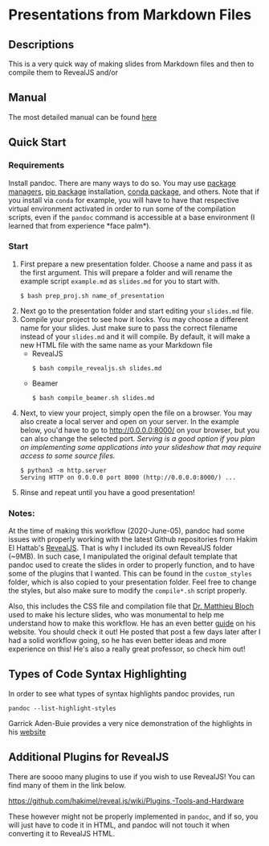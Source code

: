 # Presentations from Markdown Files

## Descriptions 
This is a very quick way of making slides from Markdown files and then to compile them to RevealJS and/or 

## Manual 
The most detailed manual can be found [here](https://pandoc.org/MANUAL.html)



## Quick Start 
### Requirements
Install pandoc. There are many ways to do so. You may use [package managers](https://pandoc.org/installing.html), [pip package](https://pypi.org/project/pypandoc/) installation, [conda package](https://anaconda.org/conda-forge/pandoc), and others. Note that if you install via `conda` for example, you will have to have that respective virtual environment activated in order to run some of the compilation scripts, even if the `pandoc` command is accessible at a base environment (I learned that from experience \*face palm\*). 


### Start
1. First prepare a new presentation folder. Choose a name and pass it as the first argument. This will prepare a folder and will rename the example script `example.md` as `slides.md` for you to start with. 
    ```
    $ bash prep_proj.sh name_of_presentation
    ```
1. Next go to the presentation folder and start editing your `slides.md` file.
1. Compile your project to see how it looks. You may choose a different name for your slides. Just make sure to pass the correct filename instead of your `slides.md` and it will compile. By default, it will make a new HTML file with the same name as your Markdown file
    - RevealJS
        ```
        $ bash compile_revealjs.sh slides.md
        ```
    - Beamer
        ```
        $ bash compile_beamer.sh slides.md
        ```
1. Next, to view your project, simply open the file on a browser. You may also create a local server and open on your server. In the example below, you'd have to go to http://0.0.0.0:8000/ on your browser, but you can also change the selected port. _Serving is a good option if you plan on implementing some applications into your slideshow that may require access to some source files._
    ```
    $ python3 -m http.server
    Serving HTTP on 0.0.0.0 port 8000 (http://0.0.0.0:8000/) ...
    ```
1. Rinse and repeat until you have a good presentation! 

### Notes:  
At the time of making this workflow (2020-June-05), pandoc had some issues with properly working with the latest Github repositories from Hakim El Hattab's [RevealJS](https://github.com/hakimel/reveal.js/). That is why I included its own RevealJS folder (~9MB). In such case, I manipulated the original default template that pandoc used to create the slides in order to properly function, and to have some of the plugins that I wanted. This can be found in the `custom_styles` folder, which is also copied to your presentation folder. Feel free to change the styles, but also make sure to modify the `compile*.sh` script properly. 

Also, this includes the CSS file and compilation file that [Dr. Matthieu Bloch](https://bloch.ece.gatech.edu/about.html) used to make his lecture slides, who was monumental to help me understand how to make this workflow. He has an even better [guide](https://bloch.ece.gatech.edu/2020/02/15/workflow.html) on his website. You should check it out! He posted that post a few days later after I had a solid workflow going, so he has even better ideas and more experience on this! He's also a really great professor, so check him out! 


## Types of Code Syntax Highlighting

In order to see what types of syntax highlights pandoc provides, run 

```
pandoc --list-highlight-styles
```

Garrick Aden-Buie provides a very nice demonstration of the highlights in his [website](https://www.garrickadenbuie.com/blog/pandoc-syntax-highlighting-examples/)


## Additional Plugins for RevealJS

There are soooo many plugins to use if you wish to use RevealJS! You can find many of them in the link below. 

https://github.com/hakimel/reveal.js/wiki/Plugins,-Tools-and-Hardware

These however might not be properly implemented in `pandoc`, and if so, you will just have to code it in HTML, and pandoc will not touch it when converting it to RevealJS HTML. 